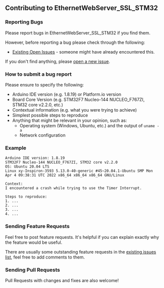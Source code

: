 ## Contributing to EthernetWebServer_SSL_STM32

### Reporting Bugs

Please report bugs in EthernetWebServer_SSL_STM32 if you find them.

However, before reporting a bug please check through the following:

* [Existing Open Issues](https://github.com/khoih-prog/EthernetWebServer_SSL_STM32/issues) - someone might have already encountered this.

If you don't find anything, please [open a new issue](https://github.com/khoih-prog/EthernetWebServer_SSL_STM32/issues/new).

### How to submit a bug report

Please ensure to specify the following:

* Arduino IDE version (e.g. 1.8.19) or Platform.io version
* Board Core Version (e.g. STM32F7 Nucleo-144 NUCLEO_F767ZI, STM32 core v2.2.0, etc.)
* Contextual information (e.g. what you were trying to achieve)
* Simplest possible steps to reproduce
* Anything that might be relevant in your opinion, such as:
  * Operating system (Windows, Ubuntu, etc.) and the output of `uname -a`
  * Network configuration


### Example

```
Arduino IDE version: 1.8.19
STM32F7 Nucleo-144 NUCLEO_F767ZI, STM32 core v2.2.0
OS: Ubuntu 20.04 LTS
Linux xy-Inspiron-3593 5.13.0-40-generic #45~20.04.1-Ubuntu SMP Mon Apr 4 09:38:31 UTC 2022 x86_64 x86_64 x86_64 GNU/Linux

Context:
I encountered a crash while trying to use the Timer Interrupt.

Steps to reproduce:
1. ...
2. ...
3. ...
4. ...
```
### Sending Feature Requests

Feel free to post feature requests. It's helpful if you can explain exactly why the feature would be useful.

There are usually some outstanding feature requests in the [existing issues list](https://github.com/khoih-prog/EthernetWebServer_SSL_STM32/issues?q=is%3Aopen+is%3Aissue+label%3Aenhancement), feel free to add comments to them.

### Sending Pull Requests

Pull Requests with changes and fixes are also welcome!

